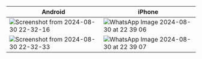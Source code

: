 | Android | iPhone |
|---------|--------|
| ![Screenshot from 2024-08-30 22-32-16](https://github.com/user-attachments/assets/96764ccf-d751-4f3f-96b9-e05b0cf043c6) | ![WhatsApp Image 2024-08-30 at 22 39 06](https://github.com/user-attachments/assets/3f677744-c686-4a5c-9768-12f654b85547) |
| ![Screenshot from 2024-08-30 22-32-33](https://github.com/user-attachments/assets/8012bd6f-f3e8-41ff-aea5-20b83b34006c) | ![WhatsApp Image 2024-08-30 at 22 39 07](https://github.com/user-attachments/assets/20fca722-e3bb-47ac-95db-55138ae011e5) |

